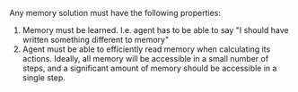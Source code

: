 Any memory solution must have the following properties:


1. Memory must be learned. I.e. agent has to be able to say "I should have written something different to memory"
1. Agent must be able to efficiently read memory when calculating its actions. Ideally, all memory will be accessible in a small number of steps, and a significant amount of memory should be accessible in a single step.
